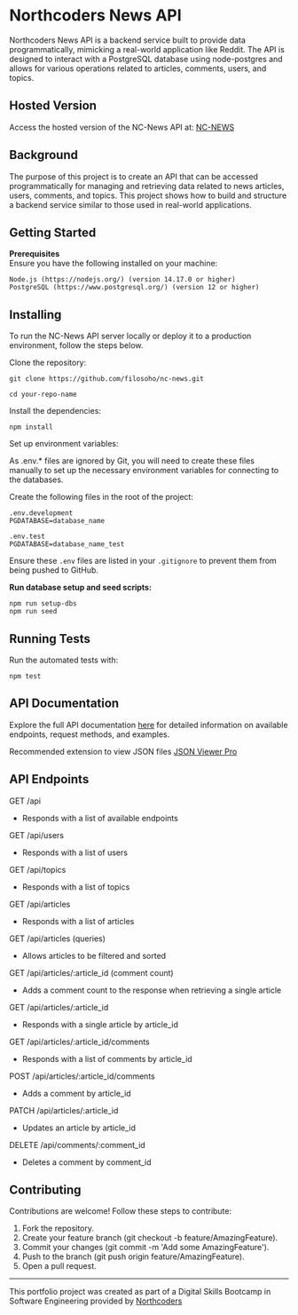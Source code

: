 # Northcoders News API

Northcoders News API is a backend service built to provide data programmatically, mimicking a real-world application like Reddit. The API is designed to interact with a PostgreSQL database using node-postgres and allows for various operations related to articles, comments, users, and topics.

## Hosted Version

Access the hosted version of the NC-News API at: [NC-NEWS](https://nc-news-api-backend.onrender.com/)

## Background

The purpose of this project is to create an API that can be accessed programmatically for managing and retrieving data related to news articles, users, comments, and topics. This project shows how to build and structure a backend service similar to those used in real-world applications.

## Getting Started

**Prerequisites**  
Ensure you have the following installed on your machine:

```
Node.js (https://nodejs.org/) (version 14.17.0 or higher)
PostgreSQL (https://www.postgresql.org/) (version 12 or higher)
```

## Installing

To run the NC-News API server locally or deploy it to a production environment, follow the steps below.

Clone the repository:

```
git clone https://github.com/filosoho/nc-news.git
```

```
cd your-repo-name
```

Install the dependencies:

```
npm install
```

Set up environment variables:

As .env.\* files are ignored by Git, you will need to create these files manually to set up the necessary environment variables for connecting to the databases.

Create the following files in the root of the project:

```
.env.development
PGDATABASE=database_name

.env.test
PGDATABASE=database_name_test
```

Ensure these `.env` files are listed in your `.gitignore` to prevent them from being pushed to GitHub.

**Run database setup and seed scripts:**

```
npm run setup-dbs
npm run seed
```

## Running Tests

Run the automated tests with:

```
npm test
```

## API Documentation

Explore the full API documentation [here](https://nc-news-api-backend.onrender.com/api) for detailed information on available endpoints, request methods, and examples.

Recommended extension to view JSON files [JSON Viewer Pro](https://chromewebstore.google.com/detail/json-viewer-pro/eifflpmocdbdmepbjaopkkhbfmdgijcc)

## API Endpoints

GET /api

- Responds with a list of available endpoints

GET /api/users

- Responds with a list of users

GET /api/topics

- Responds with a list of topics

GET /api/articles

- Responds with a list of articles

GET /api/articles (queries)

- Allows articles to be filtered and sorted

GET /api/articles/:article_id (comment count)

- Adds a comment count to the response when retrieving a single article

GET /api/articles/:article_id

- Responds with a single article by article_id

GET /api/articles/:article_id/comments

- Responds with a list of comments by article_id

POST /api/articles/:article_id/comments

- Adds a comment by article_id

PATCH /api/articles/:article_id

- Updates an article by article_id

DELETE /api/comments/:comment_id

- Deletes a comment by comment_id

## Contributing

Contributions are welcome! Follow these steps to contribute:

1. Fork the repository.
2. Create your feature branch (git checkout -b feature/AmazingFeature).
3. Commit your changes (git commit -m 'Add some AmazingFeature').
4. Push to the branch (git push origin feature/AmazingFeature).
5. Open a pull request.

---

This portfolio project was created as part of a Digital Skills Bootcamp in Software Engineering provided by [Northcoders](https://northcoders.com/)
